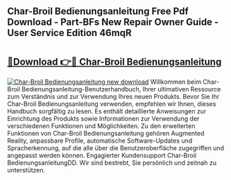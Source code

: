 ## Char-Broil Bedienungsanleitung Free Pdf Download - Part-BFs New Repair Owner Guide - User Service Edition 46mqR

# <h2><a href="http://df1sdqa.blite.top/?on=Char-Broil+Bedienungsanleitung">🔗Download 👉🔴 Char-Broil Bedienungsanleitung</a></h2>

[![Char-Broil Bedienungsanleitung new download](https://i.imgur.com/lujVjoI.png)](http://df1sdqa.blite.top/?on=Char-Broil+Bedienungsanleitung)
Willkommen beim Char-Broil Bedienungsanleitung-Benutzerhandbuch, Ihrer ultimativen Ressource zum Verständnis und zur Verwendung Ihres neuen Produkts. Bevor Sie Ihr Char-Broil Bedienungsanleitung verwenden, empfehlen wir Ihnen, dieses Handbuch sorgfältig zu lesen. Es enthält detaillierte Anweisungen zur Einrichtung des Produkts sowie Informationen zur Verwendung der verschiedenen Funktionen und Möglichkeiten. Zu den erweiterten Funktionen von Char-Broil Bedienungsanleitung gehören Augmented Reality, anpassbare Profile, automatische Software-Updates und Spracherkennung, auf die alle über die Benutzeroberfläche zugegriffen und angepasst werden können. Engagierter Kundensupport Char-Broil BedienungsanleitungDD. Wir sind bestrebt, Sie persönlich und zeitnah zu unterstützen.

